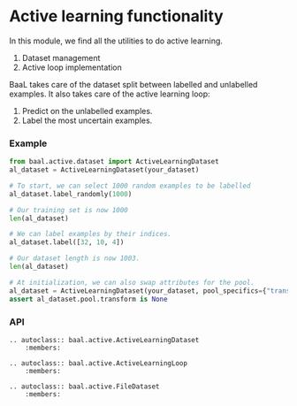 # Active learning functionality

In this module, we find all the utilities to do active learning.

1. Dataset management
2. Active loop implementation

BaaL takes care of the dataset split between labelled and unlabelled examples.
It also takes care of the active learning loop:

1. Predict on the unlabelled examples.
2. Label the most uncertain examples.

### Example

```python
from baal.active.dataset import ActiveLearningDataset
al_dataset = ActiveLearningDataset(your_dataset)

# To start, we can select 1000 random examples to be labelled
al_dataset.label_randomly(1000)

# Our training set is now 1000
len(al_dataset)

# We can label examples by their indices.
al_dataset.label([32, 10, 4])

# Our dataset length is now 1003.
len(al_dataset)

# At initialization, we can also swap attributes for the pool.
al_dataset = ActiveLearningDataset(your_dataset, pool_specifics={"transform": None})
assert al_dataset.pool.transform is None
```

### API

```eval_rst
.. autoclass:: baal.active.ActiveLearningDataset
    :members:

.. autoclass:: baal.active.ActiveLearningLoop
    :members:

.. autoclass:: baal.active.FileDataset
    :members:
```